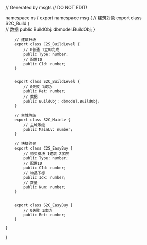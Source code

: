 // Generated by msgts
// DO NOT EDIT!

namespace ns {
	export namespace msg {
		// 建筑对象
		export class S2C_Build {	
			// 数据
			public BuildObj: dbmodel.BuildObj; 
		}
		
		// 建筑升级
		export class C2S_BuildLevel {	
			// 0普通 1立即完成
			public Type: number; 
			// 配置ID
			public CId: number; 
		}
		
		
		export class S2C_BuildLevel {	
			// 0失败 1成功
			public Ret: number; 
			// 数据
			public BuildObj: dbmodel.BuildObj; 
		}
		
		// 主城等级
		export class S2C_MainLv {	
			// 主城等级
			public MainLv: number; 
		}
		
		// 快捷购买
		export class C2S_EasyBuy {	
			// 购买模块 1建筑 2学院
			public Type: number; 
			// 配置ID
			public CId: number; 
			// 物品下标
			public Idx: number; 
			// 数量
			public Num: number; 
		}
		
		
		export class S2C_EasyBuy {	
			// 0失败 1成功
			public Ret: number; 
		}
		
	}
}

